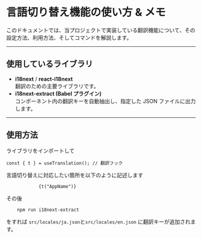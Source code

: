 # 言語切り替え機能の使い方 & メモ

このドキュメントでは、当プロジェクトで実装している翻訳機能について、その設定方法、利用方法、そしてコマンドを解説します。

---

## 使用しているライブラリ

- **i18next** / **react-i18next**  
  翻訳のための主要ライブラリです。
- **i18next-extract (Babel プラグイン)**  
  コンポーネント内の翻訳キーを自動抽出し、指定した JSON ファイルに出力します。

---

## 使用方法

ライブラリをインポートして

```tsx
const { t } = useTranslation(); // 翻訳フック
```

言語切り替えに対応したい箇所を以下のように記述します

```tsx
            {t("AppName")}    
```

その後

```bash
    npm run i18next-extract
```

をすれば `src/locales/ja.json`と`src/locales/en.json` に翻訳キーが追加されます。
